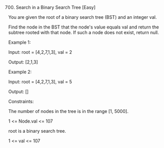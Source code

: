 700. Search in a Binary Search Tree
[Easy]

You are given the root of a binary search tree (BST) and an integer val.

Find the node in the BST that the node's value equals val and return the subtree rooted with that node. If such a node does not exist, return null.

Example 1:

Input: root = [4,2,7,1,3], val = 2

Output: [2,1,3]

Example 2:

Input: root = [4,2,7,1,3], val = 5

Output: []
 
Constraints:

The number of nodes in the tree is in the range [1, 5000].

1 <= Node.val <= 107

root is a binary search tree.

1 <= val <= 107